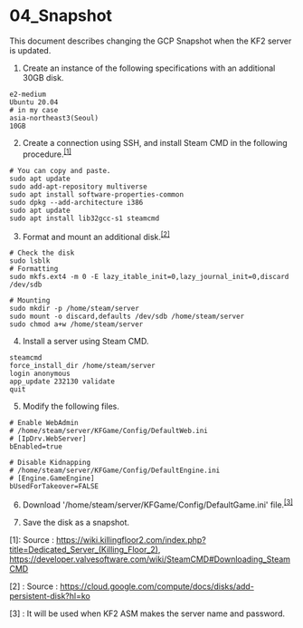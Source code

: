 04_Snapshot
=============

This document describes changing the GCP Snapshot when the KF2 server is updated.

1. Create an instance of the following specifications with an additional 30GB disk.
```
e2-medium
Ubuntu 20.04
# in my case
asia-northeast3(Seoul)
10GB
```

2. Create a connection using SSH, and install Steam CMD in the following procedure.<sup>[[1]](#footnote_1)</sup>

```
# You can copy and paste.
sudo apt update
sudo add-apt-repository multiverse
sudo apt install software-properties-common
sudo dpkg --add-architecture i386
sudo apt update
sudo apt install lib32gcc-s1 steamcmd
```

3. Format and mount an additional disk.<sup>[[2]](#footnote_2)</sup>
```
# Check the disk
sudo lsblk
# Formatting
sudo mkfs.ext4 -m 0 -E lazy_itable_init=0,lazy_journal_init=0,discard /dev/sdb
```
```
# Mounting
sudo mkdir -p /home/steam/server
sudo mount -o discard,defaults /dev/sdb /home/steam/server
sudo chmod a+w /home/steam/server
```

4. Install a server using Steam CMD.
```
steamcmd
force_install_dir /home/steam/server
login anonymous
app_update 232130 validate
quit
```

5. Modify the following files.
```
# Enable WebAdmin
# /home/steam/server/KFGame/Config/DefaultWeb.ini
# [IpDrv.WebServer]
bEnabled=true
```
```
# Disable Kidnapping
# /home/steam/server/KFGame/Config/DefaultEngine.ini
# [Engine.GameEngine]
bUsedForTakeover=FALSE
```

6. Download '/home/steam/server/KFGame/Config/DefaultGame.ini' file.<sup>[[3]](#footnote_3)</sup>

7. Save the disk as a snapshot.




<a name="footnote_1">[1]</a>: Source : https://wiki.killingfloor2.com/index.php?title=Dedicated_Server_(Killing_Floor_2), https://developer.valvesoftware.com/wiki/SteamCMD#Downloading_SteamCMD

<a name="footnote_2">[2] </a>: Source : https://cloud.google.com/compute/docs/disks/add-persistent-disk?hl=ko

<a name="footnote_3">[3] </a>: It will be used when KF2 ASM makes the server name and password.

